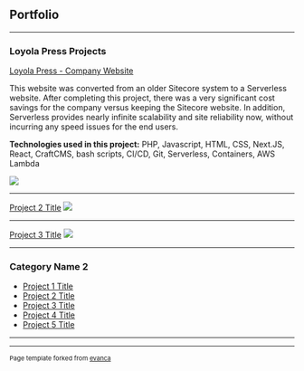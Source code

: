 ## Portfolio

---

### Loyola Press Projects

[Loyola Press - Company Website](https://www.loyolapress.com/)

This website was converted from an older Sitecore system to a Serverless website. After completing this project, there was a very significant cost savings for the company versus keeping the Sitecore website. In addition, Serverless provides nearly infinite scalability and site reliability now, without incurring any speed issues for the end users.

**Technologies used in this project:** PHP, Javascript, HTML, CSS, Next.JS, React, CraftCMS, bash scripts, CI/CD, Git, Serverless, Containers, AWS Lambda

[<img src="images/website-loyolapress-2.gif?raw=true"/>](https://www.loyolapress.com/)

---
[Project 2 Title](/pdf/sample_presentation.pdf)
<img src="images/dummy_thumbnail.jpg?raw=true"/>

---
[Project 3 Title](http://example.com/)
<img src="images/dummy_thumbnail.jpg?raw=true"/>

---

### Category Name 2

- [Project 1 Title](http://example.com/)
- [Project 2 Title](http://example.com/)
- [Project 3 Title](http://example.com/)
- [Project 4 Title](http://example.com/)
- [Project 5 Title](http://example.com/)

---




---
<p style="font-size:11px">Page template forked from <a href="https://github.com/evanca/quick-portfolio">evanca</a></p>
<!-- Remove above link if you don't want to attibute -->

